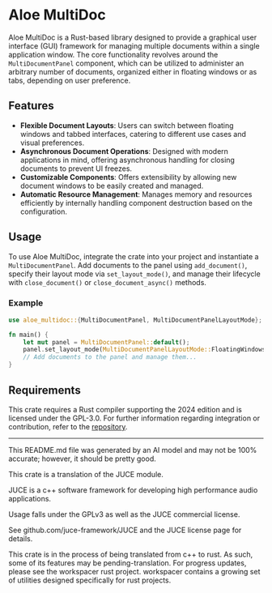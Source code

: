 # Aloe MultiDoc

Aloe MultiDoc is a Rust-based library designed to provide a graphical user interface (GUI) framework for managing multiple documents within a single application window. The core functionality revolves around the `MultiDocumentPanel` component, which can be utilized to administer an arbitrary number of documents, organized either in floating windows or as tabs, depending on user preference.

## Features

- **Flexible Document Layouts**: Users can switch between floating windows and tabbed interfaces, catering to different use cases and visual preferences.
- **Asynchronous Document Operations**: Designed with modern applications in mind, offering asynchronous handling for closing documents to prevent UI freezes.
- **Customizable Components**: Offers extensibility by allowing new document windows to be easily created and managed.
- **Automatic Resource Management**: Manages memory and resources efficiently by internally handling component destruction based on the configuration.

## Usage

To use Aloe MultiDoc, integrate the crate into your project and instantiate a `MultiDocumentPanel`. Add documents to the panel using `add_document()`, specify their layout mode via `set_layout_mode()`, and manage their lifecycle with `close_document()` or `close_document_async()` methods.

### Example

```rust
use aloe_multidoc::{MultiDocumentPanel, MultiDocumentPanelLayoutMode};

fn main() {
    let mut panel = MultiDocumentPanel::default();
    panel.set_layout_mode(MultiDocumentPanelLayoutMode::FloatingWindows);
    // Add documents to the panel and manage them...
}
```

## Requirements

This crate requires a Rust compiler supporting the 2024 edition and is licensed under the GPL-3.0. For further information regarding integration or contribution, refer to the [repository](https://github.com/klebs6/aloe-rs).

---
This README.md file was generated by an AI model and may not be 100% accurate; however, it should be pretty good.

This crate is a translation of the JUCE module.

JUCE is a c++ software framework for developing high performance audio applications.

Usage falls under the GPLv3 as well as the JUCE commercial license.

See github.com/juce-framework/JUCE and the JUCE license page for details.

This crate is in the process of being translated from c++ to rust. As such, some of its features may be pending-translation. For progress updates, please see the workspacer rust project. workspacer contains a growing set of utilities designed specifically for rust projects.
